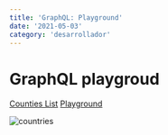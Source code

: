 ```yaml
---
title: 'GraphQL: Playground'
date: '2021-05-03'
category: 'desarrollador'
---
```


# GraphQL playgroud

<a href='https://annexare.github.io/Countries/'>Counties List</a>
<a href='https://countries.trevorblades.com/'>Playground</a>

![countries](/images/graphql/graphql-query-countries.png)